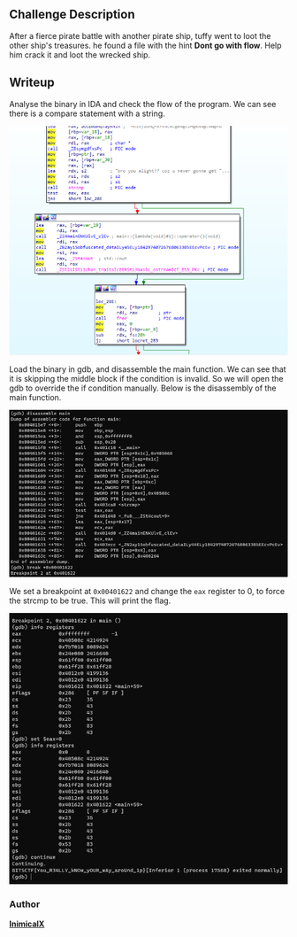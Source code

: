 ## Challenge Description

After a fierce pirate battle with another pirate ship, tuffy went to loot the other ship's treasures.
he found a file with the hint **Dont go with flow**. Help him crack it and loot the wrecked ship.

## Writeup

Analyse the binary in IDA and check the flow of the program. We can see there is a compare statement with a string.

![iamge1](assets/image1.png)

Load the binary in gdb, and disassemble the main function. We can see that it is skipping the middle block if the condition is invalid. So we will open the gdb to override the if condition manually. Below is the disassembly of the main function.

![image2](assets/image2.png)

We set a breakpoint at `0x00401622` and change the ```eax``` register to 0, to force the strcmp to be true. This will print the flag.

![image3](assets/image3.png)

### Author
[**InimicalX**](https://github.com/Akhil2193)